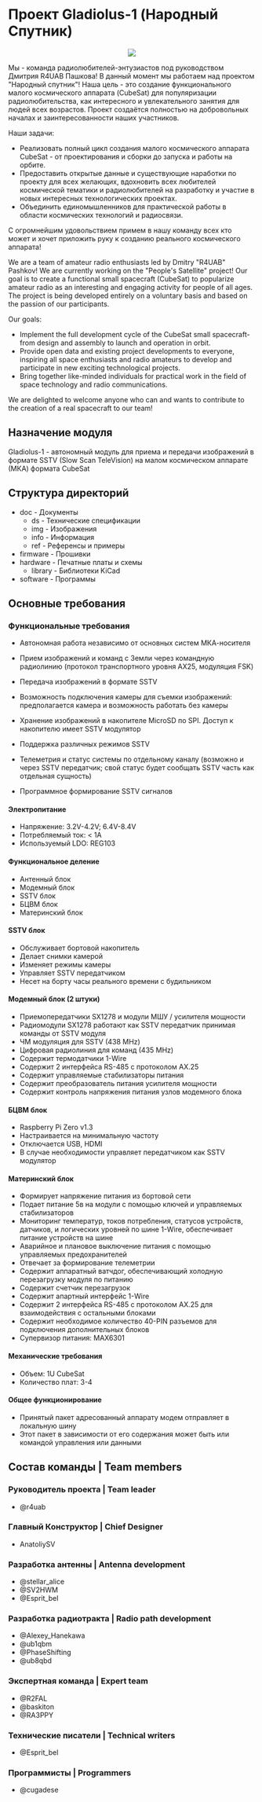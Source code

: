 # Проект Gladiolus-1 (Народный Спутник)
<div align="center"><img src="https://raw.githubusercontent.com/NarodniySputnik/Gladiolus-1/refs/heads/main/doc/img/logo.png"></div>

Мы - команда радиолюбителей-энтузиастов под руководством Дмитрия R4UAB Пашкова!
В данный момент мы работаем над проектом "Народный спутник"! 
Наша цель - это создание функционального малого космического аппарата (CubeSat) для популяризации радиолюбительства, как интересного и увлекательного занятия для людей всех возрастов. Проект создаётся полностью на добровольных началах и заинтересованности наших участников. 

Наши задачи: 

- Реализовать полный цикл создания малого космического аппарата CubeSat - от проектирования и сборки до запуска и работы на орбите. 
- Предоставить открытые данные и существующие наработки по проекту для всех желающих, вдохновить всех любителей космической тематики и радиолюбителей на разработку и участие в новых интересных технологических проектах. 
- Объединить единомышленников для практической работы в области космических технологий и радиосвязи.

С огромнейшим удовольствием примем в нашу команду всех кто может и хочет приложить руку к созданию реального космического аппарата!

We are a team of amateur radio enthusiasts led by Dmitry "R4UAB" Pashkov!
We are currently working on the "People's Satellite" project! Our goal is to create a functional small spacecraft (CubeSat) to popularize amateur radio as an interesting and engaging activity for people of all ages. The project is being developed entirely on a voluntary basis and based on the passion of our participants.

Our goals:

- Implement the full development cycle of the CubeSat small spacecraft-from design and assembly to launch and operation in orbit.
- Provide open data and existing project developments to everyone, inspiring all space enthusiasts and radio amateurs to develop and participate in new exciting technological projects.
- Bring together like-minded individuals for practical work in the field of space technology and radio communications.

We are delighted to welcome anyone who can and wants to contribute to the creation of a real spacecraft to our team!

## Назначение модуля
Gladiolus-1 - автономный модуль для приема и передачи изображений в формате SSTV (Slow Scan TeleVision) на малом космическом аппарате (МКА) формата CubeSat

## Структура директорий
- doc - Документы
	- ds - Технические спецификации
	- img - Изображения
	- info - Информация
	- ref - Референсы и примеры
- firmware - Прошивки
- hardware - Печатные платы и схемы
	- library - Библиотеки KiCad
- software - Программы

## Основные требования

### Функциональные требования
- Автономная работа независимо от основных систем МКА-носителя
- Прием изображений и команд с Земли через командную радиолинию (протокол транспортного уровня AX25, модуляция FSK)
- Передача изображений в формате SSTV
- Возможность подключения камеры для съемки изображений: предполагается камера и возможность работать без камеры
- Хранение изображений в накопителе MicroSD по SPI. Доступ к накопителю имеет SSTV модулятор

- Поддержка различных режимов SSTV
- Телеметрия и статус системы по отдельному каналу (возможно и через SSTV передатчик; свой статус будет сообщать SSTV часть как отдельная сущность)
- Программное формирование SSTV сигналов

#### Электропитание
- Напряжение: 3.2V-4.2V; 6.4V-8.4V
- Потребляемый ток: < 1А
- Используемый LDO: REG103

#### Функциональное деление
- Антенный блок 
- Модемный блок
- SSTV блок
- БЦВМ блок
- Материнский блок 

#### SSTV блок
 - Обслуживает бортовой накопитель
 - Делает снимки камерой
 - Изменяет режимы камеры
 - Управляет SSTV передатчиком
 - Несет на борту часы реального времени с будильником

#### Модемный блок (2 штуки)
- Приемопередатчики SX1278 и модули МШУ / усилителя мощности
- Радиомодули SX1278 работают как SSTV передатчик принимая команды от SSTV модуля
- ЧМ модуляция для SSTV (438 MHz)
- Цифровая радиолиния для команд (435 MHz)
- Содержит термодатчики 1-Wire
- Содержит 2 интерфейса RS-485 c протоколом AX.25
- Содержит управляемые стабилизаторы питания
- Содержит преобразователь питания усилителя мощности
- Содержит контроль напряжения питания узлов модемного блока 

#### БЦВМ блок
- Raspberry Pi Zero v1.3
- Настраивается на минимальную частоту
- Отключается USB, HDMI
- В случае необходимости управляет передатчиком как SSTV модулятор

#### Материнский блок
- Формирует напряжение питания из бортовой сети
- Подает питание 5в на модули с помощью ключей и управляемых стабилизаторов
- Мониторинг температур, токов потребления, статусов устройств, датчиков, и логических уровней по шине 1-Wire, обеспечивает питание устройств на шине
- Аварийное и плановое выключение питания с помощью управляемых предохранителей
- Отвечает за формирование телеметрии
- Содержит аппаратный ватчдог, обеспечивающий холодную перезагрузку модуля по питанию
- Содержит счетчик перезагрузок
- Содержит апартный интерфейс 1-Wire
- Содержит 2 интерфейса RS-485 с протоколом AX.25 для взаимодействия с остальными блоками
- Содержит необходимое количество 40-PIN разъемов для подключения дополнительных блоков
- Супервизор питания: MAX6301
  
#### Механические требования
- Объем: 1U CubeSat
- Количество плат: 3-4

#### Общее функционирование
- Принятый пакет адресованный аппарату модем отправляет в локальную шину
- Этот пакет в зависимости от его содержания может быть или командой управления или данными


## Состав команды | Team members

### Руководитель проекта | Team leader
- @r4uab

### Главный Конструктор | Chief Designer
- AnatoliySV

### Разработка антенны | Antenna development
- @stellar_alice
- @SV2HWM
- @Esprit_bel

### Разработка радиотракта | Radio path development
- @Alexey_Hanekawa
- @ub1qbm
- @PhaseShifting
- @ub8qbd

### Экспертная команда | Expert team
- @R2FAL
- @baskiton
- @RA3PPY

### Технические писатели | Technical writers
- @Esprit_bel

### Программисты | Programmers
- @cugadese
